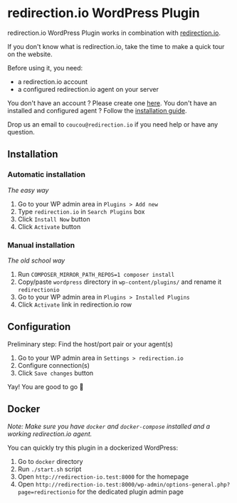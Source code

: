 # redirection.io WordPress Plugin

redirection.io WordPress Plugin works in combination with [redirection.io](redirection.io).

If you don't know what is redirection.io, take the time to make a quick tour on the website.

Before using it, you need:
- a redirection.io account
- a configured redirection.io agent on your server

You don't have an account ? Please create one [here](redirection.io).
You don't have an installed and configured agent ? Follow the [installation guide](redirection.io).

Drop us an email to `coucou@redirection.io` if you need help or have any question.

## Installation

### Automatic installation

*The easy way*

1. Go to your WP admin area in `Plugins > Add new`
2. Type `redirection.io` in `Search Plugins` box
3. Click `Install Now` button
4. Click `Activate` button

### Manual installation

*The old school way*

1. Run `COMPOSER_MIRROR_PATH_REPOS=1 composer install`
2. Copy/paste `wordpress` directory in `wp-content/plugins/` and rename it `redirectionio`
3. Go to your WP admin area in `Plugins > Installed Plugins`
4. Click `Activate` link in redirection.io row

## Configuration

Preliminary step: Find the host/port pair or your agent(s)

1. Go to your WP admin area in `Settings > redirection.io`
2. Configure connection(s)
3. Click `Save changes` button

Yay! You are good to go :raised_hands:

## Docker

*Note: Make sure you have `docker` and `docker-compose` installed and a working redirection.io agent.*

You can quickly try this plugin in a dockerized WordPress:

1. Go to `docker` directory
2. Run `./start.sh` script
3. Open `http://redirection-io.test:8000` for the homepage
4. Open `http://redirection-io.test:8000/wp-admin/options-general.php?page=redirectionio` for the dedicated plugin admin page
